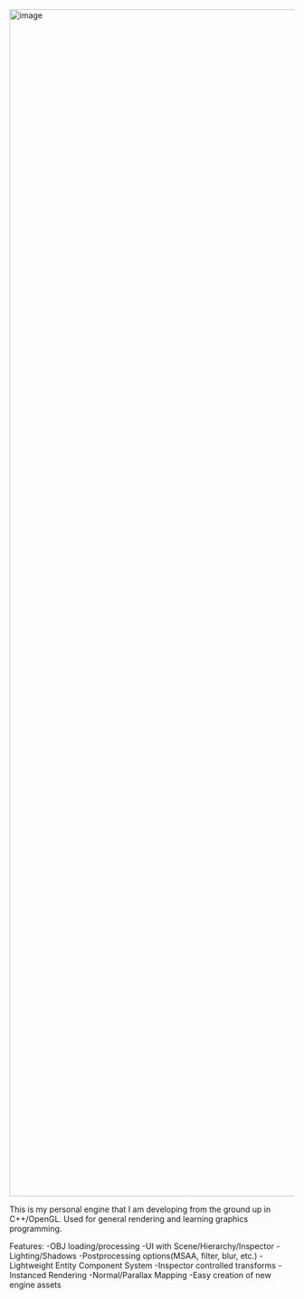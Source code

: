<img width="3834" height="2094" alt="image" src="https://github.com/user-attachments/assets/553cdc51-b6fd-4718-be74-76ed04a1c071" />


This is my personal engine that I am developing from the ground up in C++/OpenGL.
Used for general rendering and learning graphics programming.

Features:
  -OBJ loading/processing
  -UI with Scene/Hierarchy/Inspector
  -Lighting/Shadows
  -Postprocessing options(MSAA, filter, blur, etc.)
  -Lightweight Entity Component System
  -Inspector controlled transforms
  -Instanced Rendering
  -Normal/Parallax Mapping
  -Easy creation of new engine assets

